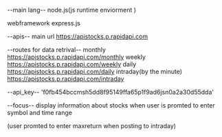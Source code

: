 --main lang--
node.js(js runtime enviorment )

webframework
express.js


--apis--
main url https://apistocks.p.rapidapi.com


--routes for data retrival--
monthly 
https://apistocks.p.rapidapi.com/monthly
weekly 
https://apistocks.p.rapidapi.com/weekly
daily 
https://apistocks.p.rapidapi.com/daily
intraday(by the minute) 
https://apistocks.p.rapidapi.com/intraday


--api_key--
'f0fb454bccmsh5dd8f95149ffa65p1f9ad6jsn0a2a30d55dda'


--focus--
display information about stocks when user is promted to enter symbol and time range

(user promted to enter maxreturn when posting to intraday)